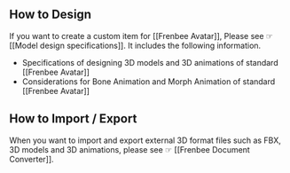 ﻿## How to Design

If you want to create a custom item for [[Frenbee Avatar]],  Please see ☞ [[Model design specifications]].  It includes the following information.

* Specifications of designing 3D models and 3D animations of standard [[Frenbee Avatar]]
* Considerations for Bone Animation and Morph Animation of standard [[Frenbee Avatar]]

## How to Import / Export

When you want to import and export external 3D format files such as FBX, 3D models and 3D animations, please see ☞ [[Frenbee Document Converter]].